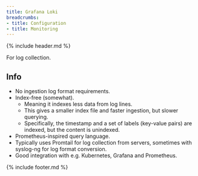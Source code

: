 ```yaml
---
title: Grafana Loki
breadcrumbs:
- title: Configuration
- title: Monitoring
---
```

{% include header.md %}

For log collection.

## Info

- No ingestion log format requirements.
- Index-free (somewhat).
    - Meaning it indexes less data from log lines.
    - This gives a smaller index file and faster ingestion, but slower querying.
    - Specifically, the timestamp and a set of labels (key-value pairs) are indexed, but the content is unindexed.
- Prometheus-inspired query language.
- Typically uses Promtail for log collection from servers, sometimes with syslog-ng for log format conversion.
- Good integration with e.g. Kubernetes, Grafana and Prometheus.

{% include footer.md %}
